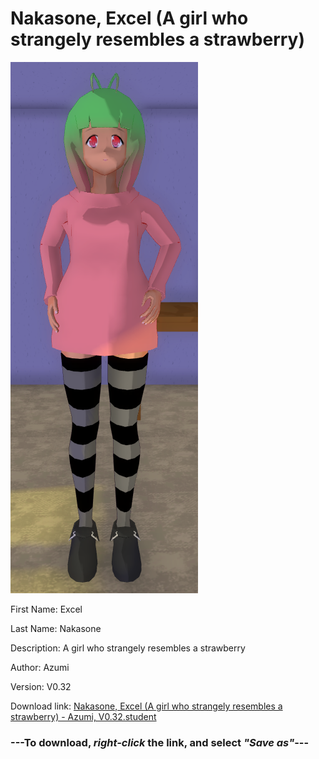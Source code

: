 # Nakasone, Excel (A girl who strangely resembles a strawberry)

<img src = "https://raw.githubusercontent.com/Arbiter1223/Daigaku-Gurashi-Custom-Students/master/Students/Files/Nakasone%2C%20Excel%20(A%20girl%20who%20strangely%20resembles%20a%20strawberry).png">

First Name: Excel

Last Name: Nakasone

Description: A girl who strangely resembles a strawberry

Author: Azumi

Version: V0.32

Download link: <a href="https://raw.githubusercontent.com/Arbiter1223/Daigaku-Gurashi-Custom-Students/master/Students/Files/Nakasone%2C%20Excel%20(A%20girl%20who%20strangely%20resembles%20a%20strawberry)%20-%20Azumi%2C%20V0.32.student">Nakasone, Excel (A girl who strangely resembles a strawberry) - Azumi, V0.32.student</a>

### ---**To download, _right-click_ the link, and select _"Save as"_**---
